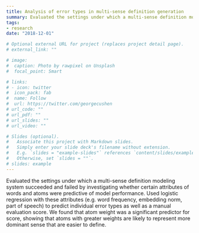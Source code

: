 ```yaml
---
title: Analysis of error types in multi-sense definition generation
summary: Evaluated the settings under which a multi-sense definition modeling system succeeded and failed
tags:
- research
date: "2018-12-01"

# Optional external URL for project (replaces project detail page).
# external_link: ""

# image:
#  caption: Photo by rawpixel on Unsplash
#  focal_point: Smart

# links:
# - icon: twitter
#  icon_pack: fab
#  name: Follow
#  url: https://twitter.com/georgecushen
# url_code: ""
# url_pdf: ""
# url_slides: ""
# url_video: ""

# Slides (optional).
#   Associate this project with Markdown slides.
#   Simply enter your slide deck's filename without extension.
#   E.g. `slides = "example-slides"` references `content/slides/example-slides.md`.
#   Otherwise, set `slides = ""`.
# slides: example
---
```


Evaluated the settings under which a multi-sense definition modeling system succeeded and failed by investigating whether certain attributes of words and atoms were predictive of model performance. Used logistic regression with these attributes (e.g. word frequency, embedding norm, part of speech) to predict individual error types as well as a manual evaluation score. We found that atom weight was a significant predictor for score, showing that atoms with greater weights are likely to represent more dominant sense that are easier to define.
